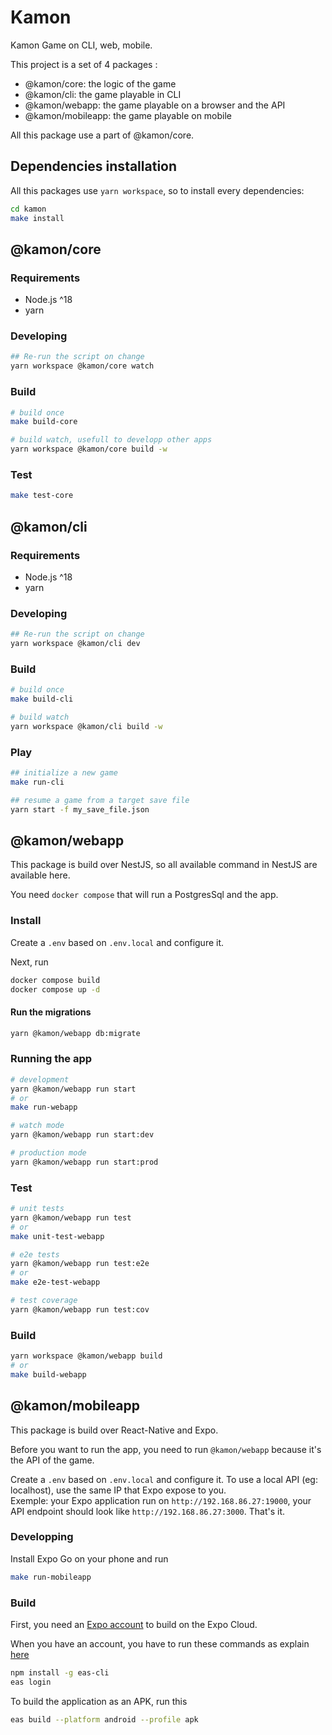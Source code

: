 # Kamon

Kamon Game on CLI, web, mobile.

This project is a set of 4 packages :

- @kamon/core: the logic of the game
- @kamon/cli: the game playable in CLI
- @kamon/webapp: the game playable on a browser and the API
- @kamon/mobileapp: the game playable on mobile

All this package use a part of @kamon/core.

## Dependencies installation

All this packages use `yarn workspace`, so to install every dependencies:

```sh
cd kamon
make install
```

## @kamon/core

### Requirements

- Node.js ^18
- yarn

### Developing

```sh
## Re-run the script on change
yarn workspace @kamon/core watch
```

### Build

```sh
# build once
make build-core

# build watch, usefull to developp other apps
yarn workspace @kamon/core build -w
```

### Test

```sh
make test-core
```

## @kamon/cli

### Requirements

- Node.js ^18
- yarn

### Developing

```sh
## Re-run the script on change
yarn workspace @kamon/cli dev
```

### Build

```sh
# build once
make build-cli

# build watch
yarn workspace @kamon/cli build -w
```

### Play

```sh
## initialize a new game
make run-cli

## resume a game from a target save file
yarn start -f my_save_file.json
```

## @kamon/webapp

This package is build over NestJS, so all available command in NestJS are available here.

You need `docker compose` that will run a PostgresSql and the app.

### Install

Create a `.env` based on `.env.local` and configure it.

Next, run

```sh
docker compose build
docker compose up -d
```

#### Run the migrations

```sh
yarn @kamon/webapp db:migrate
```

### Running the app

```bash
# development
yarn @kamon/webapp run start
# or
make run-webapp

# watch mode
yarn @kamon/webapp run start:dev

# production mode
yarn @kamon/webapp run start:prod
```

### Test

```bash
# unit tests
yarn @kamon/webapp run test
# or
make unit-test-webapp

# e2e tests
yarn @kamon/webapp run test:e2e
# or
make e2e-test-webapp

# test coverage
yarn @kamon/webapp run test:cov
```

### Build

```sh
yarn workspace @kamon/webapp build
# or
make build-webapp
```

## @kamon/mobileapp

This package is build over React-Native and Expo.

Before you want to run the app, you need to run `@kamon/webapp` because it's the API of the game.

Create a `.env` based on `.env.local` and configure it. To use a local API (eg: localhost), use the same IP that Expo expose to you.  
Exemple: your Expo application run on `http://192.168.86.27:19000`, your API endpoint should look like `http://192.168.86.27:3000`. That's it.

### Developping

Install Expo Go on your phone and run

```sh
make run-mobileapp
```

### Build

First, you need an [Expo account](https://expo.dev/accounts/) to build on the Expo Cloud.

When you have an account, you have to run these commands as explain [here](https://docs.expo.dev/build/setup/)

```sh
npm install -g eas-cli
eas login
```

To build the application as an APK, run this

```sh
eas build --platform android --profile apk
```
